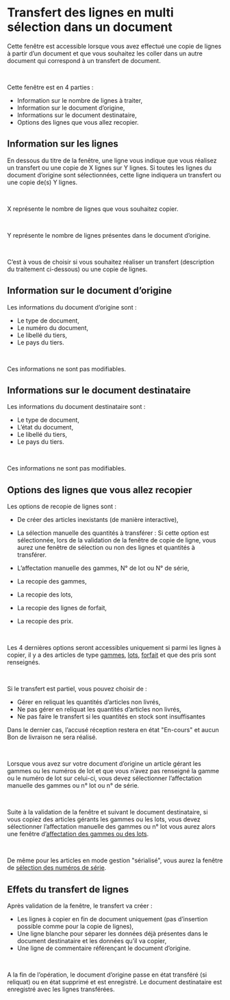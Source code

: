 # Transfert des lignes en multi sélection dans un document


Cette fenêtre est accessible lorsque vous avez effectué une copie de 
 lignes à partir d’un document et que vous souhaitez les coller dans un 
 autre document qui correspond à un transfert de document.


 


Cette fenêtre est en 4 parties :


* Information sur 
 le nombre de lignes à traiter,
* Information sur 
 le document d’origine,
* Informations sur 
 le document destinataire,
* Options des lignes 
 que vous allez recopier.


## Information sur les lignes


En dessous du titre de la fenêtre, une ligne vous indique que vous réalisez 
 un transfert ou une copie de X lignes sur Y lignes. Si toutes les lignes 
 du document d’origine sont sélectionnées, cette ligne indiquera un transfert 
 ou une copie de(s) Y lignes.


 


X représente le nombre de lignes que vous souhaitez copier.


 


Y représente le nombre de lignes présentes dans le document d’origine.


 


C’est à vous de choisir si vous souhaitez réaliser un transfert (description 
 du traitement ci-dessous) ou une copie de lignes.


## Information sur le document d’origine


Les informations du document d’origine sont :


* Le type de document,
* Le numéro du document,
* Le libellé du tiers,
* Le pays du tiers.


 


Ces informations ne sont pas modifiables.


## Informations sur le document destinataire


Les informations du document destinataire sont : 


* Le type de document,
* L’état du document,
* Le libellé du tiers,
* Le pays du tiers.


 


Ces informations ne sont pas modifiables.


## Options des lignes que vous allez recopier


Les options de recopie de lignes sont :


* De créer des articles 
 inexistants (de manière interactive),
* La sélection manuelle 
 des quantités à transférer : Si cette option est sélectionnée, lors 
 de la validation de la fenêtre de copie de ligne, vous aurez une fenêtre 
 de sélection ou non des lignes et quantités à transférer.


* L’affectation manuelle 
 des gammes, N° de lot ou N° de série,
* La recopie des 
 gammes,
* La recopie des 
 lots,
* La recopie des 
 lignes de forfait,
* La recopie des 
 prix.


 


Les 4 dernières options 
 seront accessibles uniquement si parmi les lignes à copier, il y a des 
 articles de type [gammes](../../../../Articles/1/Article/OngletGeneral/TypeArticle.md), [lots](../../../../Articles/1/Article/OngletGeneral/TypeArticle.md), [forfait](../../../../Articles/1/Article/OngletGeneral/TypeArticle.md) 
 et que des pris sont renseignés.


 


Si le transfert est partiel, vous pouvez choisir 
 de :


* Gérer en reliquat 
 les quantités d’articles non livrés,
* Ne pas gérer en 
 reliquat les quantités d’articles non livrés,
* Ne pas faire le 
 transfert si les quantités en stock sont insuffisantes


Dans le dernier cas, l’accusé réception restera 
 en état "En-cours" et aucun Bon de livraison ne sera réalisé.


 


Lorsque vous avez sur votre document d’origine 
 un article gérant les gammes ou les numéros de lot et que vous n’avez 
 pas renseigné la gamme ou le numéro de lot sur celui-ci, vous devez sélectionner 
 l’affectation manuelle des gammes 
 ou n° lot ou n° de série. 
 


 


Suite à la validation de la fenêtre et suivant le document destinataire, 
 si vous copiez des articles gérants les gammes ou les lots, vous devez 
 sélectionner l’affectation manuelle des gammes ou n° lot vous aurez alors 
 une fenêtre d’[affectation 
 des gammes ou des lots](../../../../Ventes/Documents/TransfertDuplicationDocument/4/AffectationGammeLot.md).


 


De même pour les articles en mode gestion "sérialisé", vous 
 aurez la fenêtre de [sélection 
 des numéros de série](../../../../Stocks/NumerosSeries/5/AffectationNumerosSeries.md).


## Effets du transfert de lignes


Après validation de la fenêtre, le transfert va créer :


* Les lignes à copier 
 en fin de document uniquement (pas d’insertion possible comme pour 
 la copie de lignes),
* Une ligne blanche 
 pour séparer les données déjà présentes dans le document destinataire 
 et les données qu’il va copier,
* Une ligne de commentaire 
 référençant le document d’origine.


 


A la fin de l’opération, le document d’origine passe en état transféré 
 (si reliquat) ou en état supprimé et est enregistré. Le document destinataire 
 est enregistré avec les lignes transférées.


